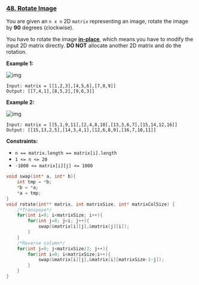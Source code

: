 ### [48. Rotate Image](https://leetcode.com/problems/rotate-image/)

You are given an `n x n` 2D `matrix` representing an image, rotate the image by **90** degrees (clockwise).

You have to rotate the image [**in-place**](https://en.wikipedia.org/wiki/In-place_algorithm), which means you have to modify the input 2D matrix directly. **DO NOT** allocate another 2D matrix and do the rotation.

 

**Example 1:**

![img](https://assets.leetcode.com/uploads/2020/08/28/mat1.jpg)

```
Input: matrix = [[1,2,3],[4,5,6],[7,8,9]]
Output: [[7,4,1],[8,5,2],[9,6,3]]
```

**Example 2:**

![img](https://assets.leetcode.com/uploads/2020/08/28/mat2.jpg)

```
Input: matrix = [[5,1,9,11],[2,4,8,10],[13,3,6,7],[15,14,12,16]]
Output: [[15,13,2,5],[14,3,4,1],[12,6,8,9],[16,7,10,11]]
```

 

**Constraints:**

- `n == matrix.length == matrix[i].length`
- `1 <= n <= 20`
- `-1000 <= matrix[i][j] <= 1000`

```C
void swap(int* a, int* b){
    int tmp = *b;
    *b = *a;
    *a = tmp;
}
void rotate(int** matrix, int matrixSize, int* matrixColSize) {
    /*Transpose*/
    for(int i=0; i<matrixSize; i++){
        for(int j=0; j<i; j++){
            swap(&matrix[i][j],&matrix[j][i]);
        }
    }
    /*Reverse column*/
    for(int j=0; j<matrixSize/2; j++){
        for(int i=0; i<matrixSize;i++){
            swap(&matrix[i][j],&matrix[i][matrixSize-1-j]);
        }
    }
}
```

